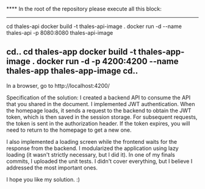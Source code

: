 **** In the root of the repository please execute all this block:

---------------------------------
cd thales-api
docker build -t thales-api-image . 
docker run -d --name thales-api -p 8080:8080 thales-api-image

cd..
cd thales-app
docker build -t thales-app-image .
docker run -d -p 4200:4200 --name thales-app thales-app-image
cd..
---------------------------------

In a browser, go to http://localhost:4200/

Specification of the solution:
I created a backend API to consume the API that you shared in the document.
I implemented JWT authentication. When the homepage loads, it sends a request to the backend to obtain the JWT token, which is then saved in the session storage.
For subsequent requests, the token is sent in the authorization header.
If the token expires, you will need to return to the homepage to get a new one.

I also implemented a loading screen while the frontend waits for the response from the backend.
I modularized the application using lazy loading (it wasn't strictly necessary, but I did it).
In one of my finals commits, I uploaded the unit tests. I didn't cover everything, but I believe I addressed the most important ones.

I hope you like my solution. :)